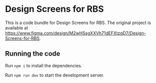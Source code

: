
  # Design Screens for RBS

  This is a code bundle for Design Screens for RBS. The original project is available at https://www.figma.com/design/M2wHSsgXXVh71dEFXtzqD7/Design-Screens-for-RBS.

  ## Running the code

  Run `npm i` to install the dependencies.

  Run `npm run dev` to start the development server.
  